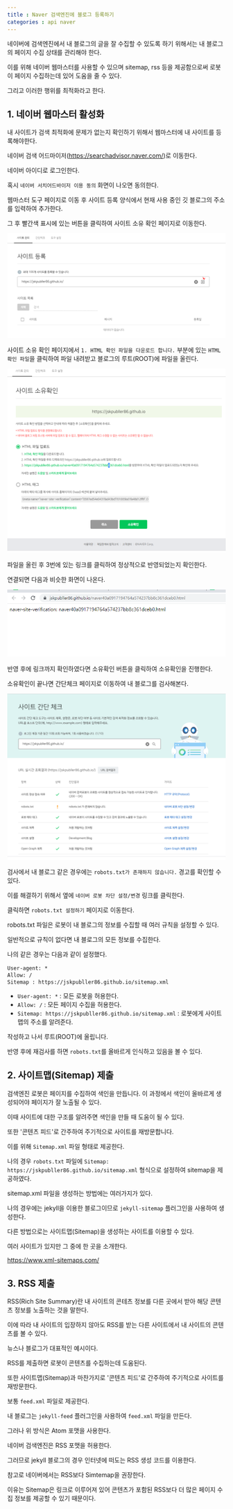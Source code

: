 ```yaml
---
title : Naver 검색엔진에 블로그 등록하기
categories : api naver
---
```



네이버에 검색엔진에서 내 블로그의 글을 잘 수집할 수 있도록 하기 위해서는 내 블로그의 페이지 수집 상태를 관리해야 한다.

이를 위해 네이버 웹마스터를 사용할 수 있으며 sitemap, rss 등을 제공함으로써 로봇이 페이지 수집하는데 있어 도움을 줄 수 있다.

그리고 이러한 행위를 최적화라고 한다.

## 1. 네이버 웹마스터 활성화

내 사이트가 검색 최적화에 문제가 없는지 확인하기 위해서 웹마스터에 내 사이트를 등록해야한다.

네이버 검색 어드마이저(<https://searchadvisor.naver.com/>)로 이동한다.

네이버 아이디로 로그인한다.

혹시 `네이버 서치어드바이저 이용 동의` 화면이 나오면 동의한다.

웹마스터 도구 페이지로 이동 후 사이트 등록 양식에서 현재 사용 중인 깃 블로그의 주소를 입력하여 추가한다. 

그 후 빨간색 표시에 있는 버튼을 클릭하여 사이트 소유 확인 페이지로 이동한다.

![사이트 등록 페이지](/assets/images/naver/webmaster.PNG)

사이트 소유 확인 페이지에서 `1. HTML 확인 파일을 다운로드 합니다.` 부분에 있는 `HTML 확인 파일`을 클릭하여 파일 내려받고 블로그의 루트(ROOT)에 파일을 올린다.

![사이트 등록 페이지2](/assets/images/naver/webmaster2.PNG)

파일을 올린 후 3번에 있는 링크를 클릭하여 정상적으로 반영되었는지 확인한다.

연결되면 다음과 비슷한 화면이 나온다.

![사이트 등록 페이지3](/assets/images/naver/webmaster3.PNG)


반영 후에 링크까지 확인하였다면 소유확인 버튼을 클릭하여 소유확인을 진행한다.


소유확인이 끝나면 간단체크 페이지로 이동하여 내 블로그를 검사해본다.

![사이트 등록 페이지2](/assets/images/naver/webmaster4.PNG)


검사에서 내 블로그 같은 경우에는 `robots.txt가 존재하지 않습니다.` 경고를 확인할 수 있다. 

이를 해결하기 위해서 옆에 `네이버 로봇 차단 설정/변경` 링크를 클릭한다. 

클릭하면 `robots.txt 설정하기` 페이지로 이동한다. 

robots.txt 파일은 로봇이 내 블로그의 정보를 수집할 때 여러 규칙을 설정할 수 있다. 

일반적으로 규칙이 없다면 내 블로그의 모든 정보를 수집한다.

나의 같은 경우는 다음과 같이 설정했다. 

```
User-agent: *
Allow: /
Sitemap : https://jskpubller86.github.io/sitemap.xml
```

- `User-agent: *` : 모든 로봇을 허용한다.
- `Allow: /` : 모든 페이지 수집을 허용한다.
- `Sitemap: https://jskpubller86.github.io/sitemap.xml` : 로봇에게 사이트 맵의 주소를 알려준다.

작성하고 나서 루트(ROOT)에 올립니다.

반영 후에 재검사를 하면 `robots.txt`를 올바르게 인식하고 있음을 볼 수 있다.

## 2. 사이트맵(Sitemap) 제출

검색엔진 로봇은 페이지를 수집하여 색인을 만듭니다. 이 과정에서 색인이 올바르게 생성되어야 페이지가 잘 노출될 수 있다.

이때 사이트에 대한 구조를 알려주면 색인을 만들 때 도움이 될 수 있다. 

또한 '콘텐츠 피드'로 간주하여 주기적으로 사이트를 재방문합니다.

이를 위해 `Sitemap.xml` 파일 형태로 제공한다. 

나의 경우 `robots.txt` 파일에 `Sitemap: https://jskpubller86.github.io/sitemap.xml` 형식으로 설정하여 sitemap을 제공하였다.

sitemap.xml 파일을 생성하는 방법에는 여러가지가 있다.

나의 경우에는 jekyll을 이용한 블로그이므로 `jekyll-sitemap` 플러그인을 사용하여 생성한다.

다른 방법으로는 사이트맵(Sitemap)을 생성하는 사이트를 이용할 수 있다. 

여러 사이트가 있지만 그 중에 한 곳을 소개한다. 

<https://www.xml-sitemaps.com/>

## 3. RSS 제출

RSS(Rich Site Summary)란 내 사이트의 콘테츠 정보를 다른 곳에서 받아 해당 콘텐츠 정보를 노출하는 것을 말한다.

이에 따라 내 사이트의 입장하지 않아도 RSS를 받는 다른 사이트에서 내 사이트의 콘텐츠를 볼 수 있다.

뉴스나 블로그가  대표적인 예시이다.

RSS를 제출하면 로봇이 콘텐츠를 수집하는데 도움된다.

또한 사이트맵(Sitemap)과 마찬가지로 '콘텐츠 피드'로 간주하여 주기적으로 사이트를 재방문한다.

보통 `feed.xml` 파일로 제공한다.

내 블로그는 `jekyll-feed` 플러그인을 사용하여 `feed.xml` 파일을 만든다.

그러나 위 방식은 Atom 포맷을 사용한다.

네이버 검색엔진은 RSS 포맷을 허용한다.

그러므로 jekyll 블로그의 경우 인터넷에 떠도는 RSS 생성 코드를 이용한다.

참고로 네이버에서는 RSS보다 Simtemap을 권장한다.

이유는 Sitemap은 링크로 이루어져 있어 콘텐츠가 포함된 RSS보다 더 많은 페이지 수집 정보를 제공할 수 있기 때문이다.






















